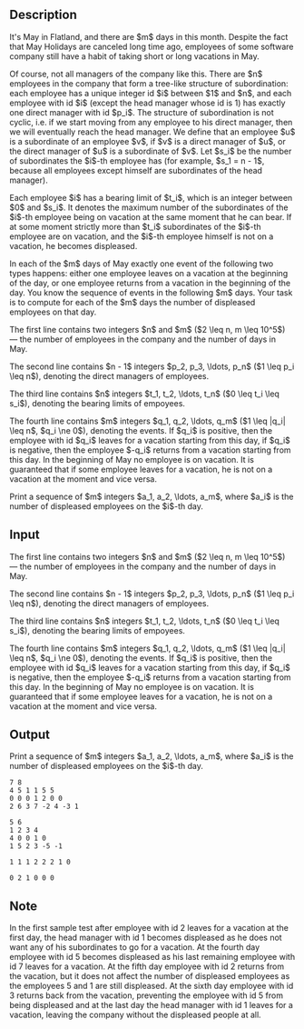 ## Description

<div><p>It's May in Flatland, and there are $m$ days in this month. Despite the fact that May Holidays are canceled long time ago, employees of some software company still have a habit of taking short or long vacations in May.</p><p>Of course, not all managers of the company like this. There are $n$ employees in the company that form a tree-like structure of subordination: each employee has a unique integer id $i$ between $1$ and $n$, and each employee with id $i$ (except the head manager whose id is 1) has exactly one direct manager with id $p_i$. The structure of subordination is not cyclic, i.e. if we start moving from any employee to his direct manager, then we will eventually reach the head manager. We define that an employee $u$ is a subordinate of an employee $v$, if $v$ is a direct manager of $u$, or the direct manager of $u$ is a subordinate of $v$. Let $s_i$ be the number of subordinates the $i$-th employee has (for example, $s_1 = n - 1$, because all employees except himself are subordinates of the head manager).</p><p>Each employee $i$ has a bearing limit of $t_i$, which is an integer between $0$ and $s_i$. It denotes the maximum number of the subordinates of the $i$-th employee being on vacation at the same moment that he can bear. If at some moment strictly more than $t_i$ subordinates of the $i$-th employee are on vacation, and the $i$-th employee himself is not on a vacation, he becomes <span class="tex-font-style-it">displeased</span>.</p><p>In each of the $m$ days of May exactly one event of the following two types happens: either one employee leaves on a vacation at the beginning of the day, or one employee returns from a vacation in the beginning of the day. You know the sequence of events in the following $m$ days. Your task is to compute for each of the $m$ days the number of displeased employees on that day.</p></div><div class="input-specification"><p>The first line contains two integers $n$ and $m$ ($2 \leq n, m \leq 10^5$) — the number of employees in the company and the number of days in May.</p><p>The second line contains $n - 1$ integers $p_2, p_3, \ldots, p_n$ ($1 \leq p_i \leq n$), denoting the direct managers of employees.</p><p>The third line contains $n$ integers $t_1, t_2, \ldots, t_n$ ($0 \leq t_i \leq s_i$), denoting the bearing limits of empoyees.</p><p>The fourth line contains $m$ integers $q_1, q_2, \ldots, q_m$ ($1 \leq |q_i| \leq n$, $q_i \ne 0$), denoting the events. If $q_i$ is positive, then the employee with id $q_i$ leaves for a vacation starting from this day, if $q_i$ is negative, then the employee $-q_i$ returns from a vacation starting from this day. In the beginning of May no employee is on vacation. It is guaranteed that if some employee leaves for a vacation, he is not on a vacation at the moment and vice versa.</p></div><div class="output-specification"><p>Print a sequence of $m$ integers $a_1, a_2, \ldots, a_m$, where $a_i$ is the number of displeased employees on the $i$-th day.</p></div>

## Input

<p>The first line contains two integers $n$ and $m$ ($2 \leq n, m \leq 10^5$) — the number of employees in the company and the number of days in May.</p><p>The second line contains $n - 1$ integers $p_2, p_3, \ldots, p_n$ ($1 \leq p_i \leq n$), denoting the direct managers of employees.</p><p>The third line contains $n$ integers $t_1, t_2, \ldots, t_n$ ($0 \leq t_i \leq s_i$), denoting the bearing limits of empoyees.</p><p>The fourth line contains $m$ integers $q_1, q_2, \ldots, q_m$ ($1 \leq |q_i| \leq n$, $q_i \ne 0$), denoting the events. If $q_i$ is positive, then the employee with id $q_i$ leaves for a vacation starting from this day, if $q_i$ is negative, then the employee $-q_i$ returns from a vacation starting from this day. In the beginning of May no employee is on vacation. It is guaranteed that if some employee leaves for a vacation, he is not on a vacation at the moment and vice versa.</p>

## Output

<p>Print a sequence of $m$ integers $a_1, a_2, \ldots, a_m$, where $a_i$ is the number of displeased employees on the $i$-th day.</p>





```input1
7 8
4 5 1 1 5 5
0 0 0 1 2 0 0
2 6 3 7 -2 4 -3 1

```




```input2
5 6
1 2 3 4
4 0 0 1 0
1 5 2 3 -5 -1

```




```output1
1 1 1 2 2 2 1 0

```




```output2
0 2 1 0 0 0

```



## Note

<p>In the first sample test after employee with id 2 leaves for a vacation at the first day, the head manager with id 1 becomes displeased as he does not want any of his subordinates to go for a vacation. At the fourth day employee with id 5 becomes displeased as his last remaining employee with id 7 leaves for a vacation. At the fifth day employee with id 2 returns from the vacation, but it does not affect the number of displeased employees as the employees 5 and 1 are still displeased. At the sixth day employee with id 3 returns back from the vacation, preventing the employee with id 5 from being displeased and at the last day the head manager with id 1 leaves for a vacation, leaving the company without the displeased people at all.</p>
